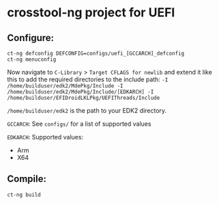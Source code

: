 # crosstool-ng project for UEFI

## Configure:
```
ct-ng defconfig DEFCONFIG=configs/uefi_[GCCARCH]_defconfig
ct-ng menuconfig
```
Now navigate to `C-Library` > `Target CFLAGS for newlib` and extend it like this to add the required directories to the include path:
`-I /home/builduser/edk2/MdePkg/Include -I /home/builduser/edk2/MdePkg/Include/[EDKARCH] -I /home/builduser/EFIDroidLKLPkg/UEFIThreads/Include`

`/home/builduser/edk2` is the path to your EDK2 directory.

`GCCARCH`: See `configs/` for a list of supported values

`EDKARCH`: Supported values:
* Arm
* X64



## Compile:
`ct-ng build`
